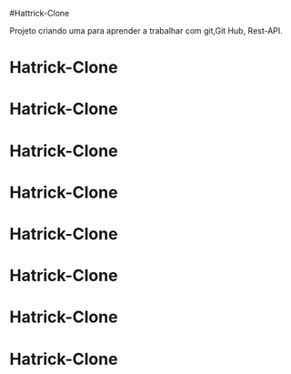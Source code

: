 #Hattrick-Clone

Projeto criando uma para aprender a trabalhar com git,Git Hub, Rest-API.

# Hatrick-Clone
# Hatrick-Clone
# Hatrick-Clone
# Hatrick-Clone
# Hatrick-Clone
# Hatrick-Clone
# Hatrick-Clone
# Hatrick-Clone
